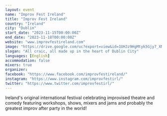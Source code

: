 ```yaml
---
layout: event
name: "Improv Fest Ireland"
title: "Improv Fest Ireland"
country: "Ireland"
city: "Dublin"
start_date: "2023-11-15T00:00:00Z"
end_date: "2023-11-18T00:00:00Z"
website: "www.improvfestireland.com"
image: "https://drive.google.com/uc?export=view&id=1UHJz9HgMtyk5Gjy7_XM8qj1LniUvidF8"
slogan: "All craic, all made up in the heart of Dublin City"
languages: [English]
accommodation: false
mixers: true
organizer: 
facebook: "https://www.facebook.com/improvfestireland/"
instagram: "https://www.instagram.com/improvfestirl/"
twitter: "https://www.twitter.com/improvfestirl/"
---
```


Ireland's original international festival celebrating improvised theatre and comedy featuring workshops, shows, mixers and jams and probably the greatest improv after party in the world!

